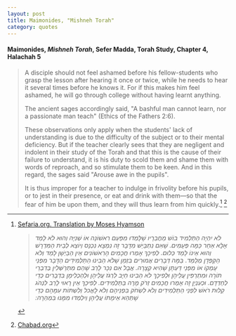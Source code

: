 ```yaml
---
layout: post
title: Maimonides, "Mishneh Torah"
category: quotes
---
```


#### Maimonides, *Mishneh Torah*, Sefer Madda, Torah Study, Chapter 4, Halachah 5

> A disciple should not feel ashamed before his fellow-students who grasp the lesson after hearing it once or twice, while he needs to hear it several times before he knows it. For if this makes him feel ashamed, he will go through college without having learnt anything.
>
> The ancient sages accordingly said, "A bashful man cannot learn, nor a passionate man teach" (Ethics of the Fathers 2:6).
>
> These observations only apply when the students' lack of understanding is due to the difficulty of the subject or to their mental deficiency. But if the teacher clearly sees that they are negligent and indolent in their study of the Torah and that this is the cause of their failure to understand, it is his duty to scold them and shame them with words of reproach, and so stimulate them to be keen. And in this regard, the sages said "Arouse awe in the pupils".
>
> It is thus improper for a teacher to indulge in frivolity before his pupils, or to jest in their presence, or eat and drink with them—so that the fear of him be upon them, and they will thus learn from him quickly.[^1] [^2]

[^1]: [Sefaria.org. Translation by Moses Hyamson](https://www.sefaria.org/Mishneh_Torah%2C_Torah_Study.1?ven=The_Mishneh_Torah_by_Maimonides._trans._by_Moses_Hyamson,_1937-1949&lang=en)  
    > *<bdi>לֹא יִהְיֶה הַתַּלְמִיד בּוֹשׁ מֵחֲבֵרָיו שֶׁלָּמְדוּ מִפַּעַם רִאשׁוֹנָה אוֹ שְׁנִיָּה וְהוּא לֹא לָמַד אֶלָּא אַחַר כַּמָּה פְּעָמִים. שֶׁאִם נִתְבַּיֵּשׁ מִדָּבָר זֶה נִמְצָא נִכְנָס וְיוֹצֵא לְבֵית הַמִּדְרָשׁ וְהוּא אֵינוֹ לָמֵד כְּלוּם. לְפִיכָךְ אָמְרוּ חֲכָמִים הָרִאשׁוֹנִים אֵין הַבַּיְשָׁן לָמֵד וְלֹא הַקַּפְּדָן מְלַמֵּד. בַּמֶּה דְּבָרִים אֲמוּרִים בִּזְמַן שֶׁלֹּא הֵבִינוּ הַתַּלְמִידִים הַדָּבָר מִפְּנֵי עָמְקוֹ אוֹ מִפְּנֵי דַּעְתָּן שֶׁהִיא קְצָרָה. אֲבָל אִם נִכָּר לָרַב שֶׁהֵם מִתְרַשְּׁלִין בְּדִבְרֵי תּוֹרָה וּמִתְרַפִּין עֲלֵיהֶן וּלְפִיכָךְ לֹא הֵבִינוּ חַיָּב לִרְגֹז עֲלֵיהֶן וּלְהַכְלִימָן בִּדְבָרִים כְּדֵי לְחַדְּדָם. וּכְעִנְיָן זֶה אָמְרוּ חֲכָמִים זְרֹק מָרָה בַּתַּלְמִידִים. לְפִיכָךְ אֵין רָאוּי לָרַב לִנְהֹג קַלּוּת רֹאשׁ לִפְנֵי הַתַּלְמִידִים וְלֹא לִשְׂחֹק בִּפְנֵיהֶם וְלֹא לֶאֱכל וְלִשְׁתּוֹת עִמָּהֶם כְּדֵי שֶׁתְּהֵא אֵימָתוֹ עֲלֵיהֶן וְיִלְמְדוּ מִמֶּנּוּ בִּמְהֵרָה:</bdi>*

[^2]: [Chabad.org](https://www.chabad.org/library/article_cdo/aid/910977/jewish/Talmud-Torah-Chapter-Four.htm)